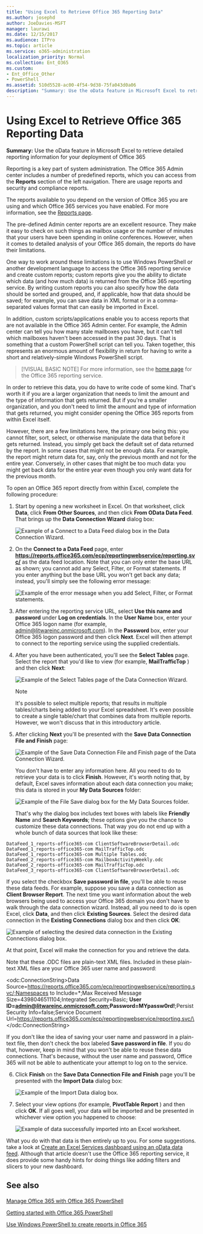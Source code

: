 ```yaml
---
title: "Using Excel to Retrieve Office 365 Reporting Data"
ms.author: josephd
author: JoeDavies-MSFT
manager: laurawi
ms.date: 12/15/2017
ms.audience: ITPro
ms.topic: article
ms.service: o365-administration
localization_priority: Normal
ms.collection: Ent_O365
ms.custom:
- Ent_Office_Other
- PowerShell
ms.assetid: 510d5528-ac00-4f54-9d38-75fa043d0a06
description: "Summary: Use the oData feature in Microsoft Excel to retrieve detailed reporting information for your deployment of Office 365"
---
```


# Using Excel to Retrieve Office 365 Reporting Data

 **Summary:** Use the oData feature in Microsoft Excel to retrieve detailed reporting information for your deployment of Office 365
  
Reporting is a key part of system administration. The Office 365 Admin center includes a number of predefined reports, which you can access from the **Reports** section of the left navigation. There are usage reports and security and compliance reports.
  
The reports available to you depend on the version of Office 365 you are using and which Office 365 services you have enabled. For more information, see the [Reports page](https://technet.microsoft.com/en-us/library/office-365-reports.aspx).
  
The pre-defined Admin center reports are an excellent resource. They make it easy to check on such things as mailbox usage or the number of minutes that your users have been spending in online conferences. However, when it comes to detailed analysis of your Office 365 domain, the reports do have their limitations.
  
One way to work around these limitations is to use Windows PowerShell or another development language to access the Office 365 reporting service and create custom reports; custom reports give you the ability to dictate which data (and how much data) is returned from the Office 365 reporting service. By writing custom reports you can also specify how the data should be sorted and grouped, and, if applicable, how that data should be saved; for example, you can save data in XML format or in a comma-separated values format that can easily be imported in Excel. 
  
In addition, custom scripts/applications enable you to access reports that are not available in the Office 365 Admin center. For example, the Admin center can tell you how many stale mailboxes you have, but it can't tell which mailboxes haven't been accessed in the past 30 days. That is something that a custom PowerShell script can tell you. Taken together, this represents an enormous amount of flexibility in return for having to write a short and relatively-simple Windows PowerShell script.
  
> [!VISUAL BASIC NOTE]
> For more information, see the [home page](https://msdn.microsoft.com/en-us/library/office/jj984325%28v=office.15%29.aspx) for the Office 365 reporting service.
  
In order to retrieve this data, you do have to write code of some kind. That's worth it if you are a larger organization that needs to limit the amount and the type of information that gets returned. But if you're a smaller organization, and you don't need to limit the amount and type of information that gets returned, you might consider opening the Office 365 reports from within Excel itself.
  
However, there are a few limitations here, the primary one being this: you cannot filter, sort, select, or otherwise manipulate the data that before it gets returned. Instead, you simply get back the default set of data returned by the report. In some cases that might not be enough data. For example, the report might return data for, say, only the previous month and not for the entire year. Conversely, in other cases that might be too much data: you might get back data for the entire year even though you only want data for the previous month.
  
To open an Office 365 report directly from within Excel, complete the following procedure:
  
1. Start by opening a new worksheet in Excel. On that worksheet, click **Data**, click **From Other Sources**, and then click **From OData Data Feed**. That brings up the **Data Connection Wizard** dialog box:
    
     ![Example of a Connect to a Data Feed dialog box in the Data Connection Wizard.](images/o365_reporting_connect_data_feed.png)
  
2. On the **Connect to a Data Feed** page, enter **https://reports.office365.com/ecp/reportingwebservice/reporting.svc/** as the data feed location. Note that you can only enter the base URL as shown; you cannot add any Select, Filter, or Format statements. If you enter anything but the base URL you won't get back any data; instead, you'll simply see the following error message:
    
     ![Example of the error message when you add Select, Filter, or Format statements.](images/o365_reporting_incorrect_data_feed.png)
  
3. After entering the reporting service URL, select **Use this name and password** under **Log on credentials**. In the **User Name** box, enter your Office 365 logon name (for example, admin@litwareinc.onmicrosoft.com). In the **Password** box, enter your Office 365 logon password and then click **Next**. Excel will then attempt to connect to the reporting service using the supplied credentials.
    
4. After you have been authenticated, you'll see the **Select Tables** page. Select the report that you'd like to view (for example, **MailTrafficTop** ) and then click **Next**:
    
     ![Example of the Select Tables page of the Data Connection Wizard.](images/o365_reporting_select_tables.png)
  
    > [!NOTE]
    > It's possible to select multiple reports; that results in multiple tables/charts being added to your Excel spreadsheet. It's even possible to create a single table/chart that combines data from multiple reports. However, we won't discuss that in this introductory article. 
  
5. After clicking **Next** you'll be presented with the **Save Data Connection File and Finish** page:
    
     ![Example of the Save Data Connection File and Finish page of the Data Connection Wizard.](images/o365_reporting_odata_finish.png)
  
    You don't have to enter any information here. All you need to do to retrieve your data is to click **Finish**. However, it's worth noting that, by default, Excel saves information about each data connection you make; this data is stored in your **My Data Sources** folder:
    
     ![Example of the File Save dialog box for the My Data Sources folder.](images/o365_reporting_save_data_source.png)
  
    That's why the dialog box includes text boxes with labels like **Friendly Name** and **Search Keywords**; these options give you the chance to customize these data connections. That way you do not end up with a whole bunch of data sources that look like these:
    
  ```
  DataFeed_1_reports-office365-com ClientSoftwareBrowserDetail.odc
DataFeed_1_reports-office365-com MailTrafficTop.odc
DataFeed_1_reports-office365-com Multiple Tables.odc
DataFeed_2_reports-office365-com MailboxActivityWeekly.odc
DataFeed_2_reports-office365-com MailTrafficTop.odc
DataFeed_3_reports-office365-com ClientSoftwareBrowserDetail.odc
  ```

If you select the checkbox **Save password in file**, you'll be able to reuse these data feeds. For example, suppose you save a data connection as **Client Browser Report**. The next time you want information about the web browsers being used to access your Office 365 domain you don't have to walk through the data connection wizard. Instead, all you need to do is open Excel, click **Data**, and then click **Existing Sources**. Select the desired data connection in the **Existing Connections** dialog box and then click **OK**:
    
![Example of selecting the desired data connection in the Existing Connections dialog box.](images/o365_reporting_select_connection.png)
  
At that point, Excel will make the connection for you and retrieve the data.
    
Note that these .ODC files are plain-text XML files. Included in these plain-text XML files are your Office 365 user name and password:
    
\<odc:ConnectionString>Data Source=https://reports.office365.com/ecp/reportingwebservice/reporting.svc/;Namespaces to Include=*;Max Received Message Size=4398046511104;Integrated Security=Basic; **User ID=admin@litwareinc.onmicrosoft.com;Password=MYpassw0rd!**;Persist Security Info=false;Service Document Url=https://reports.office365.com/ecp/reportingwebservice/reporting.svc/\</odc:ConnectionString>
    
If you don't like the idea of saving your user name and password in a plain-text file, then don't check the box labeled **Save password in file**. If you do that, however, keep in mind that you won't be able to reuse these data connections. That's because, without the user name and password, Office 365 will not be able to authenticate your attempt to log on to the service.
    
6. Click **Finish** on the **Save Data Connection File and Finish** page you'll be presented with the **Import Data** dialog box:
    
     ![Example of the Import Data dialog box.](images/o365_reporting_import_data.png)
  
7. Select your view options (for example, **PivotTable Report** ) and then click **OK**. If all goes well, your data will be imported and be presented in whichever view option you happened to choose:
    
     ![Example of data successfully imported into an Excel worksheet.](images/o365_reporting_sample_spreadsheet.png)
  
What you do with that data is then entirely up to you. For some suggestions. take a look at [Create an Excel Services dashboard using an oData data feed](https://technet.microsoft.com/en-us/library/jj873965%28v=office.15%29.aspx). Although that article doesn't use the Office 365 reporting service, it does provide some handy hints for doing things like adding filters and slicers to your new dashboard.
  
## See also

#### 

[Manage Office 365 with Office 365 PowerShell](manage-office-365-with-office-365-powershell.md)
  
[Getting started with Office 365 PowerShell](getting-started-with-office-365-powershell.md)
  
[Use Windows PowerShell to create reports in Office 365](use-windows-powershell-to-create-reports-in-office-365.md)

